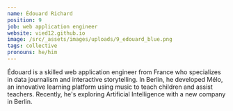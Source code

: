 ```yaml
---
name: Édouard Richard
position: 9
job: web application engineer
website: vied12.github.io
image: /src/_assets/images/uploads/9_edouard_blue.png
tags: collective
pronouns: he/him
---
```


Édouard is a skilled web application engineer from France who specializes in data journalism and interactive storytelling. In Berlin, he developed Mélo, an innovative learning platform using music to teach children and assist teachers. Recently, he's exploring Artificial Intelligence with a new company in Berlin.

